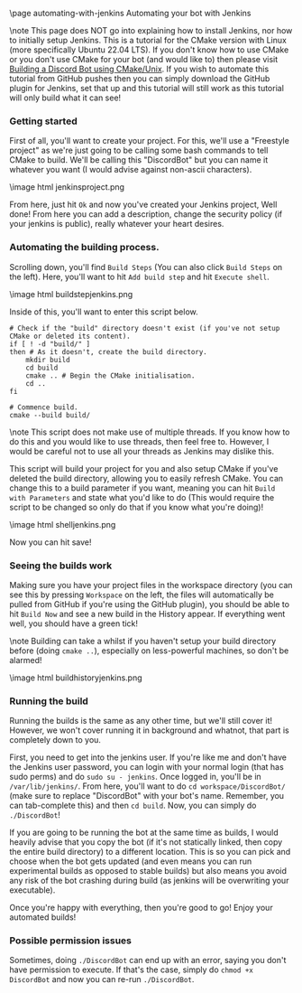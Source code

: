 \page automating-with-jenkins Automating your bot with Jenkins

\note This page does NOT go into explaining how to install Jenkins, nor how to initially setup Jenkins. This is a tutorial for the CMake version with Linux (more specifically Ubuntu 22.04 LTS). If you don't know how to use CMake or you don't use CMake for your bot (and would like to) then please visit [Building a Discord Bot using CMake/Unix](/buildcmake.html). If you wish to automate this tutorial from GitHub pushes then you can simply download the GitHub plugin for Jenkins, set that up and this tutorial will still work as this tutorial will only build what it can see!

### Getting started

First of all, you'll want to create your project. For this, we'll use a "Freestyle project" as we're just going to be calling some bash commands to tell CMake to build. We'll be calling this "DiscordBot" but you can name it whatever you want (I would advise against non-ascii characters).

\image html jenkinsproject.png

From here, just hit `Ok` and now you've created your Jenkins project, Well done! From here you can add a description, change the security policy (if your jenkins is public), really whatever your heart desires.

### Automating the building process.

Scrolling down, you'll find `Build Steps` (You can also click `Build Steps` on the left). Here, you'll want to hit `Add build step` and hit `Execute shell`.

\image html buildstepjenkins.png

Inside of this, you'll want to enter this script below.

~~~~~~~~~~
# Check if the "build" directory doesn't exist (if you've not setup CMake or deleted its content).
if [ ! -d "build/" ] 
then # As it doesn't, create the build directory.
	mkdir build
	cd build
	cmake .. # Begin the CMake initialisation.
	cd ..
fi

# Commence build.
cmake --build build/
~~~~~~~~~~

\note This script does not make use of multiple threads. If you know how to do this and you would like to use threads, then feel free to. However, I would be careful not to use all your threads as Jenkins may dislike this.

This script will build your project for you and also setup CMake if you've deleted the build directory, allowing you to easily refresh CMake. You can change this to a build parameter if you want, meaning you can hit `Build with Parameters` and state what you'd like to do (This would require the script to be changed so only do that if you know what you're doing)!

\image html shelljenkins.png

Now you can hit save!

### Seeing the builds work

Making sure you have your project files in the workspace directory (you can see this by pressing `Workspace` on the left, the files will automatically be pulled from GitHub if you're using the GitHub plugin), you should be able to hit `Build Now` and see a new build in the History appear. If everything went well, you should have a green tick!

\note Building can take a whilst if you haven't setup your build directory before (doing `cmake ..`), especially on less-powerful machines, so don't be alarmed!

\image html buildhistoryjenkins.png

### Running the build

Running the builds is the same as any other time, but we'll still cover it! However, we won't cover running it in background and whatnot, that part is completely down to you.

First, you need to get into the jenkins user. If you're like me and don't have the Jenkins user password, you can login with your normal login (that has sudo perms) and do `sudo su - jenkins`. Once logged in, you'll be in `/var/lib/jenkins/`. From here, you'll want to do `cd workspace/DiscordBot/` (make sure to replace "DiscordBot" with your bot's name. Remember, you can tab-complete this) and then `cd build`. Now, you can simply do `./DiscordBot`!

If you are going to be running the bot at the same time as builds, I would heavily advise that you copy the bot (if it's not statically linked, then copy the entire build directory) to a different location. This is so you can pick and choose when the bot gets updated (and even means you can run experimental builds as opposed to stable builds) but also means you avoid any risk of the bot crashing during build (as jenkins will be overwriting your executable).

Once you're happy with everything, then you're good to go! Enjoy your automated builds!

### Possible permission issues

Sometimes, doing `./DiscordBot` can end up with an error, saying you don't have permission to execute. If that's the case, simply do `chmod +x DiscordBot` and now you can re-run `./DiscordBot`.